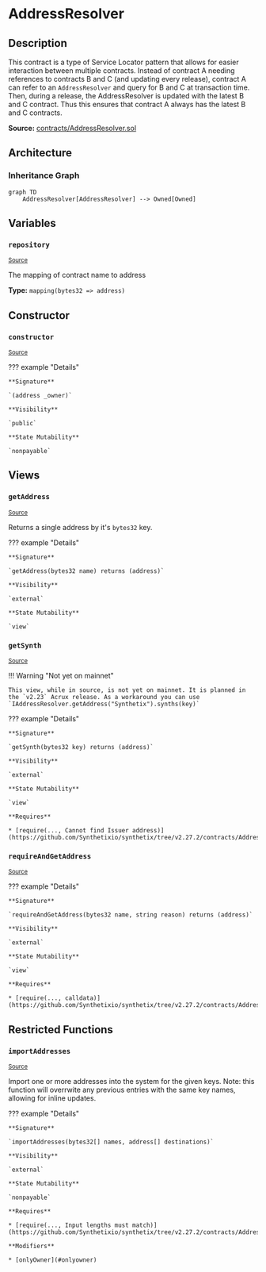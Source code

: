 # AddressResolver

## Description

This contract is a type of Service Locator pattern that allows for easier interaction between multiple contracts. Instead of contract A needing references to contracts B and C (and updating every release), contract A can refer to an `AddressResolver` and query for B and C at transaction time. Then, during a release, the AddressResolver is updated with the latest B and C contract. Thus this ensures that contract A always has the latest B and C contracts.

**Source:** [contracts/AddressResolver.sol](https://github.com/Synthetixio/synthetix/tree/v2.27.2/contracts/AddressResolver.sol)

## Architecture

### Inheritance Graph

```mermaid
graph TD
    AddressResolver[AddressResolver] --> Owned[Owned]

```

## Variables

### `repository`

<sub>[Source](https://github.com/Synthetixio/synthetix/tree/v2.27.2/contracts/AddressResolver.sol#L12)</sub>

The mapping of contract name to address

**Type:** `mapping(bytes32 => address)`

## Constructor

### `constructor`

<sub>[Source](https://github.com/Synthetixio/synthetix/tree/v2.27.2/contracts/AddressResolver.sol#L14)</sub>

??? example "Details"

    **Signature**

    `(address _owner)`

    **Visibility**

    `public`

    **State Mutability**

    `nonpayable`

## Views

### `getAddress`

<sub>[Source](https://github.com/Synthetixio/synthetix/tree/v2.27.2/contracts/AddressResolver.sol#L28)</sub>

Returns a single address by it's `bytes32` key.

??? example "Details"

    **Signature**

    `getAddress(bytes32 name) returns (address)`

    **Visibility**

    `external`

    **State Mutability**

    `view`

### `getSynth`

<sub>[Source](https://github.com/Synthetixio/synthetix/tree/v2.27.2/contracts/AddressResolver.sol#L38)</sub>

!!! Warning "Not yet on mainnet"

    This view, while in source, is not yet on mainnet. It is planned in the `v2.23` Acrux release. As a workaround you can use `IAddressResolver.getAddress("Synthetix").synths(key)`

??? example "Details"

    **Signature**

    `getSynth(bytes32 key) returns (address)`

    **Visibility**

    `external`

    **State Mutability**

    `view`

    **Requires**

    * [require(..., Cannot find Issuer address)](https://github.com/Synthetixio/synthetix/tree/v2.27.2/contracts/AddressResolver.sol#L40)

### `requireAndGetAddress`

<sub>[Source](https://github.com/Synthetixio/synthetix/tree/v2.27.2/contracts/AddressResolver.sol#L32)</sub>

??? example "Details"

    **Signature**

    `requireAndGetAddress(bytes32 name, string reason) returns (address)`

    **Visibility**

    `external`

    **State Mutability**

    `view`

    **Requires**

    * [require(..., calldata)](https://github.com/Synthetixio/synthetix/tree/v2.27.2/contracts/AddressResolver.sol#L34)

## Restricted Functions

### `importAddresses`

<sub>[Source](https://github.com/Synthetixio/synthetix/tree/v2.27.2/contracts/AddressResolver.sol#L18)</sub>

Import one or more addresses into the system for the given keys. Note: this function will overrwite any previous entries with the same key names, allowing for inline updates.

??? example "Details"

    **Signature**

    `importAddresses(bytes32[] names, address[] destinations)`

    **Visibility**

    `external`

    **State Mutability**

    `nonpayable`

    **Requires**

    * [require(..., Input lengths must match)](https://github.com/Synthetixio/synthetix/tree/v2.27.2/contracts/AddressResolver.sol#L19)

    **Modifiers**

    * [onlyOwner](#onlyowner)
